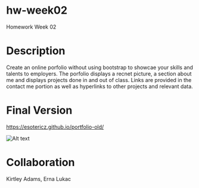 # hw-week02
Homework Week 02

# Description
Create an online porfolio without using bootstrap to showcae your skills and talents to employers. The porfolio displays a recnet picture, a section about me 
and displays projects done in and out of class. Links are provided in the contact me portion as well as hyperlinks to other projects and relevant data.

# Final Version
https://esotericz.github.io/portfolio-old/

![Alt text](/assets/images/screen.png?raw=true "HW Week 01 Screenshot")

# Collaboration
Kirtley Adams, Erna Lukac
